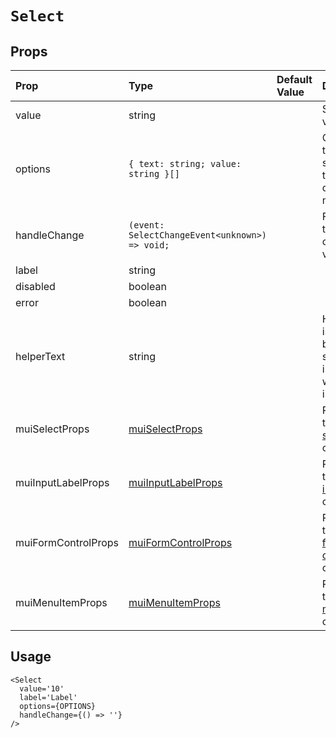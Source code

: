 # `Select`

## Props

| Prop                | Type                                                     | Default Value | Description                                                                  |
| :------------------ | :------------------------------------------------------- | :------------ | :--------------------------------------------------------------------------- |
| value               | string                                                   |               | Selected value                                                               |
| options             | `{ text: string; value: string }[]`                      |               | Options that are shown in the dropdown menu list                             |
| handleChange        | `(event: SelectChangeEvent<unknown>) => void;`           |               | Function that controls the value                                             |
| label               | string                                                   |               |                                                                              |
| disabled            | boolean                                                  |               |                                                                              |
| error               | boolean                                                  |               |                                                                              |
| helperText          | string                                                   |               | Helper text is shown below the select and in red color when error is true    |
| muiSelectProps      | [muiSelectProps](https://mui.com/api/select/)            |               | Props of the [Mui select](https://mui.com/components/text-fields/) component |
| muiInputLabelProps  | [muiInputLabelProps](https://mui.com/api/input-label/)   |               | Props of the [Mui input-label](https://mui.com/api/input-label/) component   |
| muiFormControlProps | [muiFormControlProps](https://mui.com/api/form-control/) |               | Props of the [Mui form-control](https://mui.com/api/form-control/) component |
| muiMenuItemProps    | [muiMenuItemProps](https://mui.com/api/menu-item/)       |               | Props of the [Mui menu-item](https://mui.com/api/menu-item/) component       |

## Usage

```
<Select
  value='10'
  label='Label'
  options={OPTIONS}
  handleChange={() => ''}
/>

```
